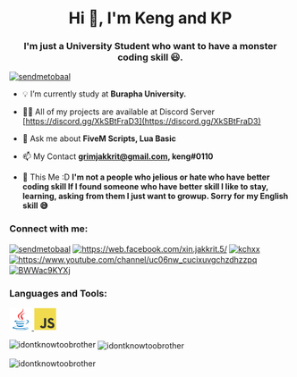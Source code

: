 <h1 align="center">Hi 👋, I'm Keng and KP </h1>
<h3 align="center">I'm just a University Student who want to have a monster coding skill 😃.</h3>

<p align="left"> <a href="https://twitter.com/sendmetobaal" target="blank"><img src="https://img.shields.io/twitter/follow/sendmetobaal?logo=twitter&style=for-the-badge" alt="sendmetobaal" /></a> </p>

- 💡 I’m currently study at **Burapha University.**

- 👨‍💻 All of my projects are available at Discord Server [https://discord.gg/XkSBtFraD3](https://discord.gg/XkSBtFraD3)

- 💬 Ask me about **FiveM Scripts, Lua Basic**

- 📫 My Contact **grimjakkrit@gmail.com, keng#0110**

- 🧐 This Me :D **I'm not a people who jelious or hate who have better coding skill If I found someone who have better skill I like to stay, learning, asking from them I just want to growup. Sorry for my English skill 😅**

<h3 align="left">Connect with me:</h3>
<p align="left">
<a href="https://twitter.com/sendmetobaal" target="blank"><img align="center" src="https://raw.githubusercontent.com/rahuldkjain/github-profile-readme-generator/master/src/images/icons/Social/twitter.svg" alt="sendmetobaal" height="30" width="40" /></a>
<a href="https://fb.com/https://web.facebook.com/xin.jakkrit.5/" target="blank"><img align="center" src="https://raw.githubusercontent.com/rahuldkjain/github-profile-readme-generator/master/src/images/icons/Social/facebook.svg" alt="https://web.facebook.com/xin.jakkrit.5/" height="30" width="40" /></a>
<a href="https://instagram.com/kchxx" target="blank"><img align="center" src="https://raw.githubusercontent.com/rahuldkjain/github-profile-readme-generator/master/src/images/icons/Social/instagram.svg" alt="kchxx" height="30" width="40" /></a>
<a href="https://www.youtube.com/c/https://www.youtube.com/channel/uc06nw_cucixuvgchzdhzzpq" target="blank"><img align="center" src="https://raw.githubusercontent.com/rahuldkjain/github-profile-readme-generator/master/src/images/icons/Social/youtube.svg" alt="https://www.youtube.com/channel/uc06nw_cucixuvgchzdhzzpq" height="30" width="40" /></a>
<a href="https://discord.gg/BWWac9KYXj" target="blank"><img align="center" src="https://raw.githubusercontent.com/rahuldkjain/github-profile-readme-generator/master/src/images/icons/Social/discord.svg" alt="BWWac9KYXj" height="30" width="40" /></a>
</p>

<h3 align="left">Languages and Tools:</h3>
<p align="left"> <a href="https://www.java.com" target="_blank"> <img src="https://raw.githubusercontent.com/devicons/devicon/master/icons/java/java-original.svg" alt="java" width="40" height="40"/> </a> <a href="https://developer.mozilla.org/en-US/docs/Web/JavaScript" target="_blank"> <img src="https://raw.githubusercontent.com/devicons/devicon/master/icons/javascript/javascript-original.svg" alt="javascript" width="40" height="40"/> </a> </p>

<p><img align="left" src="https://github-readme-stats.vercel.app/api/top-langs?username=idontknowtoobrother&show_icons=true&locale=en&layout=compact" alt="idontknowtoobrother" /></p>

<p>&nbsp;<img align="center" src="https://github-readme-stats.vercel.app/api?username=idontknowtoobrother&show_icons=true&locale=en" alt="idontknowtoobrother" /></p>

<p><img align="center" src="https://github-readme-streak-stats.herokuapp.com/?user=idontknowtoobrother&" alt="idontknowtoobrother" /></p>
